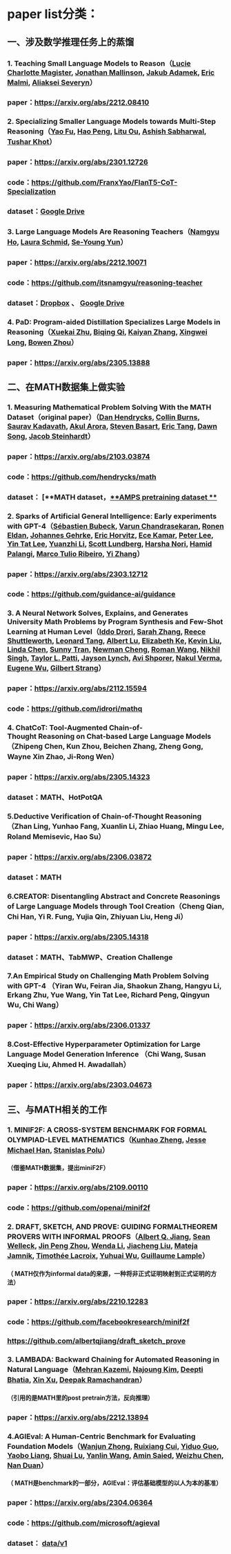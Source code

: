 # paper list分类：



## 一、涉及数学推理任务上的蒸馏

### 	1. Teaching Small Language Models to Reason（[Lucie Charlotte Magister](https://arxiv.org/search/cs?searchtype=author&query=Magister%2C+L+C), [Jonathan Mallinson](https://arxiv.org/search/cs?searchtype=author&query=Mallinson%2C+J), [Jakub Adamek](https://arxiv.org/search/cs?searchtype=author&query=Adamek%2C+J), [Eric Malmi](https://arxiv.org/search/cs?searchtype=author&query=Malmi%2C+E), [Aliaksei Severyn](https://arxiv.org/search/cs?searchtype=author&query=Severyn%2C+A)）

### 	paper：https://arxiv.org/abs/2212.08410



### 	2. Specializing Smaller Language Models towards Multi-Step Reasoning（[Yao Fu](https://arxiv.org/search/cs?searchtype=author&query=Fu%2C+Y), [Hao Peng](https://arxiv.org/search/cs?searchtype=author&query=Peng%2C+H), [Litu Ou](https://arxiv.org/search/cs?searchtype=author&query=Ou%2C+L), [Ashish Sabharwal](https://arxiv.org/search/cs?searchtype=author&query=Sabharwal%2C+A), [Tushar Khot](https://arxiv.org/search/cs?searchtype=author&query=Khot%2C+T)）

### 	paper：https://arxiv.org/abs/2301.12726

### 	code：https://github.com/FranxYao/FlanT5-CoT-Specialization

### 	dataset：[Google Drive](https://drive.google.com/drive/folders/1BOXcUTnEyvQia_ypHcaUnUbLsN4HzqmQ?usp=sharing)



### 	3. Large Language Models Are Reasoning Teachers（[Namgyu Ho](https://arxiv.org/search/cs?searchtype=author&query=Ho%2C+N), [Laura Schmid](https://arxiv.org/search/cs?searchtype=author&query=Schmid%2C+L), [Se-Young Yun](https://arxiv.org/search/cs?searchtype=author&query=Yun%2C+S)）

### 	paper：https://arxiv.org/abs/2212.10071

### 	code：https://github.com/itsnamgyu/reasoning-teacher

### 	dataset：[Dropbox](https://www.dropbox.com/sh/hwcncpyomx87h20/AACqgVdd-ZzBQ3ncJcKqw0cVa?dl=0) 、 [Google Drive](https://drive.google.com/drive/folders/1C6kah3WV36N8omlUl-TeU9tsJADZNaJV?usp=share_link)



### 	4. PaD: Program-aided Distillation Specializes Large Models in Reasoning（[Xuekai Zhu](https://arxiv.org/search/cs?searchtype=author&query=Zhu%2C+X), [Biqing Qi](https://arxiv.org/search/cs?searchtype=author&query=Qi%2C+B), [Kaiyan Zhang](https://arxiv.org/search/cs?searchtype=author&query=Zhang%2C+K), [Xingwei Long](https://arxiv.org/search/cs?searchtype=author&query=Long%2C+X), [Bowen Zhou](https://arxiv.org/search/cs?searchtype=author&query=Zhou%2C+B)）

### 	paper：https://arxiv.org/abs/2305.13888



## 二、在MATH数据集上做实验

### 	1. Measuring Mathematical Problem Solving With the MATH Dataset（original paper）（[Dan Hendrycks](https://arxiv.org/search/cs?searchtype=author&query=Hendrycks%2C+D), [Collin Burns](https://arxiv.org/search/cs?searchtype=author&query=Burns%2C+C), [Saurav Kadavath](https://arxiv.org/search/cs?searchtype=author&query=Kadavath%2C+S), [Akul Arora](https://arxiv.org/search/cs?searchtype=author&query=Arora%2C+A), [Steven Basart](https://arxiv.org/search/cs?searchtype=author&query=Basart%2C+S), [Eric Tang](https://arxiv.org/search/cs?searchtype=author&query=Tang%2C+E), [Dawn Song](https://arxiv.org/search/cs?searchtype=author&query=Song%2C+D), [Jacob Steinhardt](https://arxiv.org/search/cs?searchtype=author&query=Steinhardt%2C+J)）

### 	paper：https://arxiv.org/abs/2103.03874

### 	code：https://github.com/hendrycks/math

### 	dataset： [**MATH dataset，[**AMPS pretraining dataset **](https://drive.google.com/file/d/1hQsua3TkpEmcJD_UWQx8dmNdEZPyxw23/view?usp=sharing)



### 	2.  Sparks of Artificial General Intelligence: Early experiments with GPT-4（[Sébastien Bubeck](https://arxiv.org/search/cs?searchtype=author&query=Bubeck%2C+S), [Varun Chandrasekaran](https://arxiv.org/search/cs?searchtype=author&query=Chandrasekaran%2C+V), [Ronen Eldan](https://arxiv.org/search/cs?searchtype=author&query=Eldan%2C+R), [Johannes Gehrke](https://arxiv.org/search/cs?searchtype=author&query=Gehrke%2C+J), [Eric Horvitz](https://arxiv.org/search/cs?searchtype=author&query=Horvitz%2C+E), [Ece Kamar](https://arxiv.org/search/cs?searchtype=author&query=Kamar%2C+E), [Peter Lee](https://arxiv.org/search/cs?searchtype=author&query=Lee%2C+P), [Yin Tat Lee](https://arxiv.org/search/cs?searchtype=author&query=Lee%2C+Y+T), [Yuanzhi Li](https://arxiv.org/search/cs?searchtype=author&query=Li%2C+Y), [Scott Lundberg](https://arxiv.org/search/cs?searchtype=author&query=Lundberg%2C+S), [Harsha Nori](https://arxiv.org/search/cs?searchtype=author&query=Nori%2C+H), [Hamid Palangi](https://arxiv.org/search/cs?searchtype=author&query=Palangi%2C+H), [Marco Tulio Ribeiro](https://arxiv.org/search/cs?searchtype=author&query=Ribeiro%2C+M+T), [Yi Zhang](https://arxiv.org/search/cs?searchtype=author&query=Zhang%2C+Y)）

### 	paper：https://arxiv.org/abs/2303.12712

### 	code：https://github.com/guidance-ai/guidance



### 3. A Neural Network Solves, Explains, and Generates University Math Problems by Program Synthesis and Few-Shot Learning at Human Level（[Iddo Drori](https://arxiv.org/search/cs?searchtype=author&query=Drori%2C+I), [Sarah Zhang](https://arxiv.org/search/cs?searchtype=author&query=Zhang%2C+S), [Reece Shuttleworth](https://arxiv.org/search/cs?searchtype=author&query=Shuttleworth%2C+R), [Leonard Tang](https://arxiv.org/search/cs?searchtype=author&query=Tang%2C+L), [Albert Lu](https://arxiv.org/search/cs?searchtype=author&query=Lu%2C+A), [Elizabeth Ke](https://arxiv.org/search/cs?searchtype=author&query=Ke%2C+E), [Kevin Liu](https://arxiv.org/search/cs?searchtype=author&query=Liu%2C+K), [Linda Chen](https://arxiv.org/search/cs?searchtype=author&query=Chen%2C+L), [Sunny Tran](https://arxiv.org/search/cs?searchtype=author&query=Tran%2C+S), [Newman Cheng](https://arxiv.org/search/cs?searchtype=author&query=Cheng%2C+N), [Roman Wang](https://arxiv.org/search/cs?searchtype=author&query=Wang%2C+R), [Nikhil Singh](https://arxiv.org/search/cs?searchtype=author&query=Singh%2C+N), [Taylor L. Patti](https://arxiv.org/search/cs?searchtype=author&query=Patti%2C+T+L), [Jayson Lynch](https://arxiv.org/search/cs?searchtype=author&query=Lynch%2C+J), [Avi Shporer](https://arxiv.org/search/cs?searchtype=author&query=Shporer%2C+A), [Nakul Verma](https://arxiv.org/search/cs?searchtype=author&query=Verma%2C+N), [Eugene Wu](https://arxiv.org/search/cs?searchtype=author&query=Wu%2C+E), [Gilbert Strang](https://arxiv.org/search/cs?searchtype=author&query=Strang%2C+G)）

### paper：https://arxiv.org/abs/2112.15594

### code：https://github.com/idrori/mathq



### 4. ChatCoT: Tool-Augmented Chain-of-Thought Reasoning on Chat-based Large Language Models（Zhipeng Chen, Kun Zhou, Beichen Zhang, Zheng Gong, Wayne Xin Zhao, Ji-Rong Wen）

### paper：https://arxiv.org/abs/2305.14323

### dataset：MATH、HotPotQA



### 5.Deductive Verification of Chain-of-Thought Reasoning（Zhan Ling, Yunhao Fang, Xuanlin Li, Zhiao Huang, Mingu Lee, Roland Memisevic, Hao Su）

### paper：https://arxiv.org/abs/2306.03872

### dataset：MATH



### 6.CREATOR: Disentangling Abstract and Concrete Reasonings of Large Language Models through Tool Creation（Cheng Qian, Chi Han, Yi R. Fung, Yujia Qin, Zhiyuan Liu, Heng Ji）

### paper：https://arxiv.org/abs/2305.14318

### dataset：MATH、TabMWP、Creation Challenge



### 7.An Empirical Study on Challenging Math Problem Solving with GPT-4 （Yiran Wu, Feiran Jia, Shaokun Zhang, Hangyu Li, Erkang Zhu, Yue Wang, Yin Tat Lee, Richard Peng, Qingyun Wu, Chi Wang）

###  paper：https://arxiv.org/abs/2306.01337



### 8.Cost-Effective Hyperparameter Optimization for Large Language Model Generation Inference （Chi Wang, Susan Xueqing Liu, Ahmed H. Awadallah）

### paper：https://arxiv.org/abs/2303.04673

## 



## 三、与MATH相关的工作



### 1. MINIF2F: A CROSS-SYSTEM BENCHMARK FOR FORMAL OLYMPIAD-LEVEL MATHEMATICS（[Kunhao Zheng](https://arxiv.org/search/cs?searchtype=author&query=Zheng%2C+K), [Jesse Michael Han](https://arxiv.org/search/cs?searchtype=author&query=Han%2C+J+M), [Stanislas Polu](https://arxiv.org/search/cs?searchtype=author&query=Polu%2C+S)）

#### （借鉴MATH数据集，提出miniF2F）

### paper：https://arxiv.org/abs/2109.00110

### code：https://github.com/openai/minif2f



### 2. DRAFT, SKETCH, AND PROVE: GUIDING FORMALTHEOREM PROVERS WITH INFORMAL PROOFS（[Albert Q. Jiang](https://arxiv.org/search/cs?searchtype=author&query=Jiang%2C+A+Q), [Sean Welleck](https://arxiv.org/search/cs?searchtype=author&query=Welleck%2C+S), [Jin Peng Zhou](https://arxiv.org/search/cs?searchtype=author&query=Zhou%2C+J+P), [Wenda Li](https://arxiv.org/search/cs?searchtype=author&query=Li%2C+W), [Jiacheng Liu](https://arxiv.org/search/cs?searchtype=author&query=Liu%2C+J), [Mateja Jamnik](https://arxiv.org/search/cs?searchtype=author&query=Jamnik%2C+M), [Timothée Lacroix](https://arxiv.org/search/cs?searchtype=author&query=Lacroix%2C+T), [Yuhuai Wu](https://arxiv.org/search/cs?searchtype=author&query=Wu%2C+Y), [Guillaume Lample](https://arxiv.org/search/cs?searchtype=author&query=Lample%2C+G)）

#### （ MATH仅作为informal data的来源，一种将非正式证明映射到正式证明的方法）

### paper：https://arxiv.org/abs/2210.12283

### code：https://github.com/facebookresearch/minif2f

### 			https://github.com/albertqjiang/draft_sketch_prove



### 3.  LAMBADA: Backward Chaining for Automated Reasoning in Natural Language（[Mehran Kazemi](https://arxiv.org/search/cs?searchtype=author&query=Kazemi%2C+M), [Najoung Kim](https://arxiv.org/search/cs?searchtype=author&query=Kim%2C+N), [Deepti Bhatia](https://arxiv.org/search/cs?searchtype=author&query=Bhatia%2C+D), [Xin Xu](https://arxiv.org/search/cs?searchtype=author&query=Xu%2C+X), [Deepak Ramachandran](https://arxiv.org/search/cs?searchtype=author&query=Ramachandran%2C+D)）

#### （引用的是MATH里的post pretrain方法，反向推理）

### paper：https://arxiv.org/abs/2212.13894





### 4.AGIEval: A Human-Centric Benchmark for Evaluating Foundation Models（[Wanjun Zhong](https://arxiv.org/search/cs?searchtype=author&query=Zhong%2C+W), [Ruixiang Cui](https://arxiv.org/search/cs?searchtype=author&query=Cui%2C+R), [Yiduo Guo](https://arxiv.org/search/cs?searchtype=author&query=Guo%2C+Y), [Yaobo Liang](https://arxiv.org/search/cs?searchtype=author&query=Liang%2C+Y), [Shuai Lu](https://arxiv.org/search/cs?searchtype=author&query=Lu%2C+S), [Yanlin Wang](https://arxiv.org/search/cs?searchtype=author&query=Wang%2C+Y), [Amin Saied](https://arxiv.org/search/cs?searchtype=author&query=Saied%2C+A), [Weizhu Chen](https://arxiv.org/search/cs?searchtype=author&query=Chen%2C+W), [Nan Duan](https://arxiv.org/search/cs?searchtype=author&query=Duan%2C+N)）

#### （ MATH是benchmark的一部分，AGIEval：评估基础模型的以人为本的基准）

### paper：https://arxiv.org/abs/2304.06364

### code：https://github.com/microsoft/agieval

### dataset： [data/v1](https://github.com/microsoft/AGIEval/blob/main/data/v1) 





### 	